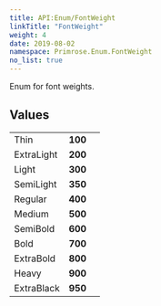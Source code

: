 ```yaml
---
title: API:Enum/FontWeight
linkTitle: "FontWeight"
weight: 4
date: 2019-08-02
namespace: Primrose.Enum.FontWeight
no_list: true
---
```

<p class="summary">

Enum for font weights.

</p>
 
## Values
 
<table class="studiohide">
<tbody>
<tr class="enum-row">
<td style="vertical-align:top;white-space:normal;">
<span class="name"">Thin</span></td>
<td style="vertical-align:top;white-space:normal;">
<b class="value"">100</b></td>
<td style="vertical-align:top;white-space:normal;">
</td>
</tr>
<tr class="enum-row">
<td style="vertical-align:top;white-space:normal;">
<span class="name"">ExtraLight</span></td>
<td style="vertical-align:top;white-space:normal;">
<b class="value"">200</b></td>
<td style="vertical-align:top;white-space:normal;">
</td>
</tr>
<tr class="enum-row">
<td style="vertical-align:top;white-space:normal;">
<span class="name"">Light</span></td>
<td style="vertical-align:top;white-space:normal;">
<b class="value"">300</b></td>
<td style="vertical-align:top;white-space:normal;">
</td>
</tr>
<tr class="enum-row">
<td style="vertical-align:top;white-space:normal;">
<span class="name"">SemiLight</span></td>
<td style="vertical-align:top;white-space:normal;">
<b class="value"">350</b></td>
<td style="vertical-align:top;white-space:normal;">
</td>
</tr>
<tr class="enum-row">
<td style="vertical-align:top;white-space:normal;">
<span class="name"">Regular</span></td>
<td style="vertical-align:top;white-space:normal;">
<b class="value"">400</b></td>
<td style="vertical-align:top;white-space:normal;">
</td>
</tr>
<tr class="enum-row">
<td style="vertical-align:top;white-space:normal;">
<span class="name"">Medium</span></td>
<td style="vertical-align:top;white-space:normal;">
<b class="value"">500</b></td>
<td style="vertical-align:top;white-space:normal;">
</td>
</tr>
<tr class="enum-row">
<td style="vertical-align:top;white-space:normal;">
<span class="name"">SemiBold</span></td>
<td style="vertical-align:top;white-space:normal;">
<b class="value"">600</b></td>
<td style="vertical-align:top;white-space:normal;">
</td>
</tr>
<tr class="enum-row">
<td style="vertical-align:top;white-space:normal;">
<span class="name"">Bold</span></td>
<td style="vertical-align:top;white-space:normal;">
<b class="value"">700</b></td>
<td style="vertical-align:top;white-space:normal;">
</td>
</tr>
<tr class="enum-row">
<td style="vertical-align:top;white-space:normal;">
<span class="name"">ExtraBold</span></td>
<td style="vertical-align:top;white-space:normal;">
<b class="value"">800</b></td>
<td style="vertical-align:top;white-space:normal;">
</td>
</tr>
<tr class="enum-row">
<td style="vertical-align:top;white-space:normal;">
<span class="name"">Heavy</span></td>
<td style="vertical-align:top;white-space:normal;">
<b class="value"">900</b></td>
<td style="vertical-align:top;white-space:normal;">
</td>
</tr>
<tr class="enum-row">
<td style="vertical-align:top;white-space:normal;">
<span class="name"">ExtraBlack</span></td>
<td style="vertical-align:top;white-space:normal;">
<b class="value"">950</b></td>
<td style="vertical-align:top;white-space:normal;">
</td>
</tr>
</tbody>
</table>
